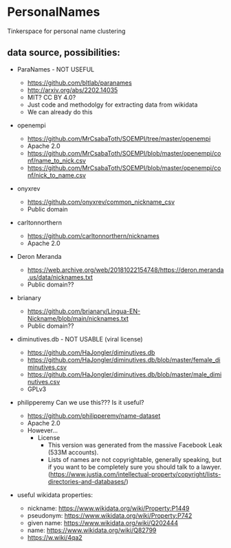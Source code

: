# PersonalNames
Tinkerspace for personal name clustering

## data source, possibilities:

- ParaNames - NOT USEFUL
    - https://github.com/bltlab/paranames
    - http://arxiv.org/abs/2202.14035
    - MIT? CC BY 4.0?
    - Just code and methodolgy for extracting data from wikidata
    - We can already do this

- openempi
    - https://github.com/MrCsabaToth/SOEMPI/tree/master/openempi
    - Apache 2.0
    - https://github.com/MrCsabaToth/SOEMPI/blob/master/openempi/conf/name_to_nick.csv
    - https://github.com/MrCsabaToth/SOEMPI/blob/master/openempi/conf/nick_to_name.csv


- onyxrev
    - https://github.com/onyxrev/common_nickname_csv
    - Public domain

- carltonnorthern
    - https://github.com/carltonnorthern/nicknames
    - Apache 2.0

- Deron Meranda
    - https://web.archive.org/web/20181022154748/https://deron.meranda.us/data/nicknames.txt
    - Public domain??

- brianary
    - https://github.com/brianary/Lingua-EN-Nickname/blob/main/nicknames.txt
    - Public domain??

- diminutives.db - NOT USABLE (viral license)
    - https://github.com/HaJongler/diminutives.db
    - https://github.com/HaJongler/diminutives.db/blob/master/female_diminutives.csv
    - https://github.com/HaJongler/diminutives.db/blob/master/male_diminutives.csv
    - GPLv3

- philipperemy Can we use this??? Is it useful?
    - https://github.com/philipperemy/name-dataset
    - Apache 2.0
    - However...
        - License
            - This version was generated from the massive Facebook Leak (533M accounts).
            - Lists of names are not copyrightable, generally speaking, but if you want to be completely sure you should talk to a lawyer. (https://www.justia.com/intellectual-property/copyright/lists-directories-and-databases/)

- useful wikidata properties:
    - nickname: https://www.wikidata.org/wiki/Property:P1449
    - pseudonym: https://www.wikidata.org/wiki/Property:P742
    - given name: https://www.wikidata.org/wiki/Q202444
    - name: https://www.wikidata.org/wiki/Q82799
    - https://w.wiki/4qa2
